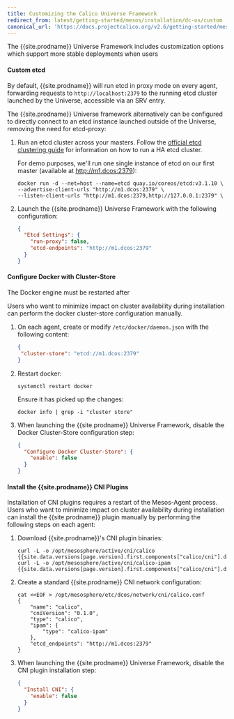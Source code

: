 ```yaml
---
title: Customizing the Calico Universe Framework
redirect_from: latest/getting-started/mesos/installation/dc-os/custom
canonical_url: 'https://docs.projectcalico.org/v2.6/getting-started/mesos/installation/dc-os/custom'
---
```


The {{site.prodname}} Universe Framework includes customization options which support
more stable deployments when users

#### Custom etcd

By default, {{site.prodname}} will run etcd in proxy mode on every agent, forwarding requests
to `http://localhost:2379` to the running etcd cluster launched by the Universe,
accessible via an SRV entry.

The {{site.prodname}} Universe framework alternatively can be configured to directly connect
to an etcd instance launched outside of the Universe, removing
the need for etcd-proxy:

1. Run an etcd cluster across your masters. Follow the
   [official etcd clustering guide](https://coreos.com/etcd/docs/latest/clustering.html#static)
   for information on how to run a HA etcd cluster.

   For demo purposes, we'll run one single instance of etcd on our first master
   (available at http://m1.dcos:2379):

   ```shell
   docker run -d --net=host --name=etcd quay.io/coreos/etcd:v3.1.10 \
   --advertise-client-urls "http://m1.dcos:2379" \
   --listen-client-urls "http://m1.dcos:2379,http://127.0.0.1:2379" \
   ```

2. Launch the {{site.prodname}} Universe Framework with the following configuration:

   ```json
   {
     "Etcd Settings": {
       "run-proxy": false,
       "etcd-endpoints": "http://m1.dcos:2379"
     }
   }
   ```

#### Configure Docker with Cluster-Store

The Docker engine must be restarted after

Users who want to minimize impact on cluster availability during installation
can perform the docker cluster-store configuration manually.

1. On each agent, create or modify `/etc/docker/daemon.json` with the following content:

   ```json
   {
    "cluster-store": "etcd://m1.dcos:2379"
   }
   ```

2. Restart docker:

   ```
   systemctl restart docker
   ```

   Ensure it has picked up the changes:

   ```
   docker info | grep -i "cluster store"
   ```

3. When launching the {{site.prodname}} Universe Framework, disable the Docker Cluster-Store configuration step:

   ```json
   {
     "Configure Docker Cluster-Store": {
       "enable": false
     }
   }
   ```

#### Install the {{site.prodname}} CNI Plugins

Installation of CNI plugins requires a restart of the Mesos-Agent process.
Users who want to minimize impact on cluster availability during installation
can install the {{site.prodname}} plugin manually by performing the following steps
on each agent:

1. Download {{site.prodname}}'s CNI plugin binaries:

   ```shell
   curl -L -o /opt/mesosphere/active/cni/calico  {{site.data.versions[page.version].first.components["calico/cni"].download_calico_url}}
   curl -L -o /opt/mesosphere/active/cni/calico-ipam {{site.data.versions[page.version].first.components["calico/cni"].download_calico_ipam_url}}
   ```

2. Create a standard {{site.prodname}} CNI network configuration:

   ```shell
   cat <<EOF > /opt/mesosphere/etc/dcos/network/cni/calico.conf
   {
       "name": "calico",
       "cniVersion": "0.1.0",
       "type": "calico",
       "ipam": {
           "type": "calico-ipam"
       },
       "etcd_endpoints": "http://m1.dcos:2379"
   }
   ```

3. When launching the {{site.prodname}} Universe Framework, disable the CNI plugin installation step:

   ```json
   {
     "Install CNI": {
       "enable": false
     }
   }
   ```

